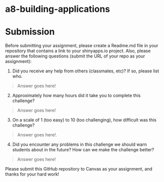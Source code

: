 # a8-building-applications
# Submission

Before submitting your assignment, please create a Readme.md file in your repository that contains a link to your shinyapps.io project. Also, please answer the following questions (submit the URL of your repo as your assignment):

1. Did you receive any help from others (classmates, etc)? If so, please list who.

> Answer goes here!

2. Approximately how many hours did it take you to complete this challenge?

> Answer goes here!

3. On a scale of 1 (too easy) to 10 (too challenging), how difficult was this challenge?

> Answer goes here!.

4. Did you encounter any problems in this challenge we should warn students about in the future? How can we make the challenge better?

> Answer goes here!

Please submit this GitHub repository to Canvas as your assignment, and thanks for your hard work!
